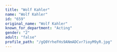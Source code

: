 ```yaml
---
title: "Wolf Kahler"
name: "Wolf Kahler"
id: "659"
original_name: "Wolf Kahler"
known_for_department: "Acting"
gender: "2"
adult: "false"
profile_path: "/gQ0YrheFHs9ANmADCvr7ioyM9yR.jpg"
---
```

